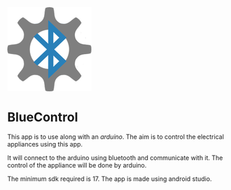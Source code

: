 <img src = "https://github.com/ParadoxZero/BlueControl/blob/master/app/src/main/res/mipmap-xxhdpi/ic_launcher.png">
<b><h1>BlueControl</h1></b>


This app is to use along with an <i>arduino</i>. The aim is to control the electrical appliances using this app. 

It will connect to the arduino using bluetooth and communicate with it.
The control of the appliance will be done by arduino.

The minimum sdk required is 17.
The app is made using android studio.
